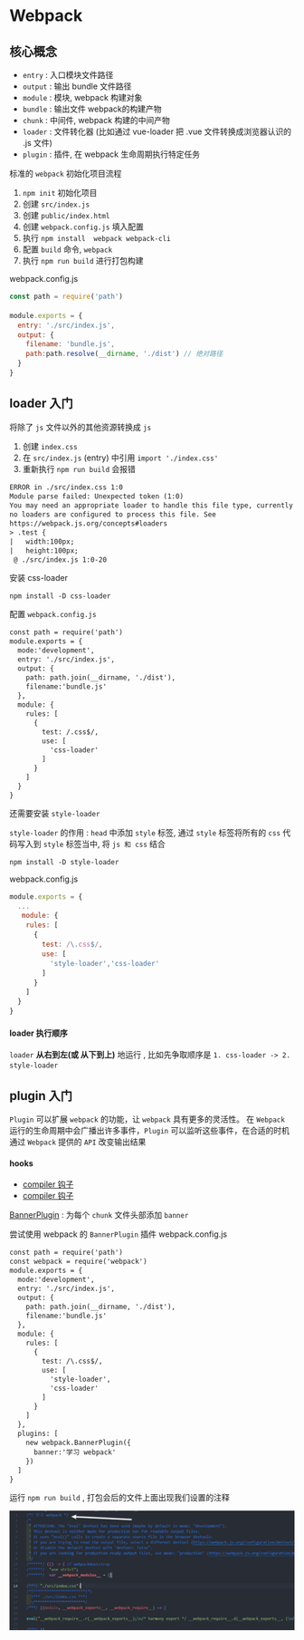 # Webpack
## 核心概念
* `entry` : 入口模块文件路径
* `output` : 输出 bundle 文件路径
* `module` : 模块, webpack 构建对象
* `bundle` : 输出文件 webpack的构建产物
* `chunk` :  中间件, webpack 构建的中间产物
* `loader` : 文件转化器  (比如通过 vue-loader 把 .vue 文件转换成浏览器认识的 .js 文件)
* `plugin` : 插件, 在 webpack 生命周期执行特定任务

标准的 `webpack` 初始化项目流程

1. `npm init` 初始化项目
2. 创建 `src/index.js`
3. 创建 `public/index.html`
4. 创建 `webpack.config.js` 填入配置
5. 执行 `npm install  webpack webpack-cli`
6. 配置 `build` 命令, `webpack`
7. 执行 `npm run build` 进行打包构建


webpack.config.js
```js
const path = require('path')

module.exports = {
  entry: './src/index.js',
  output: {
    filename: 'bundle.js', 
    path:path.resolve(__dirname, './dist') // 绝对路径
  }
}
```
## loader 入门
将除了 `js` 文件以外的其他资源转换成 `js`

1. 创建 `index.css`
2. 在 `src/index.js` (entry) 中引用 `import './index.css'`
3. 重新执行 `npm run build` 会报错

```
ERROR in ./src/index.css 1:0
Module parse failed: Unexpected token (1:0)
You may need an appropriate loader to handle this file type, currently no loaders are configured to process this file. See https://webpack.js.org/concepts#loaders
> .test {
|   width:100px;
|   height:100px;
 @ ./src/index.js 1:0-20
```

安装 css-loader
```shell
npm install -D css-loader
```

配置 `webpack.config.js`
```js{9-18}
const path = require('path')
module.exports = {
  mode:'development',
  entry: './src/index.js',
  output: {
    path: path.join(__dirname, './dist'),
    filename:'bundle.js'
  },
  module: {
    rules: [
      {
        test: /.css$/,
        use: [
          'css-loader'
        ]
      }
    ]
  }
}
```
还需要安装 `style-loader`

`style-loader` 的作用 : `head` 中添加 `style` 标签, 通过 `style` 标签将所有的 `css` 代码写入到 `style` 标签当中, 将 `js 和 css` 结合

```shell
npm install -D style-loader
```

webpack.config.js
```js
module.exports = {
  ...
   module: {
    rules: [
      {
        test: /\.css$/,
        use: [
          'style-loader','css-loader'
        ]
      }
    ]
  }
}
```
#### loader 执行顺序
`loader` **从右到左(或 从下到上)** 地运行 , 比如先争取顺序是 `1. css-loader -> 2. style-loader`
## plugin 入门
`Plugin` 可以扩展 `webpack` 的功能，让 `webpack` 具有更多的灵活性。 在 `Webpack` 运行的生命周期中会广播出许多事件，`Plugin` 可以监听这些事件，在合适的时机通过 `Webpack` 提供的 `API` 改变输出结果

#### hooks
* [compiler 钩子](https://webpack.docschina.org/api/compiler-hooks/)
* [compiler 钩子](https://webpack.docschina.org/api/compliation-hooks/)

[BannerPlugin](https://webpack.docschina.org/plugins/banner-plugin/) : 为每个 `chunk` 文件头部添加 `banner`

尝试使用 webpack 的 `BannerPlugin` 插件
webpack.config.js
```js{2,22-25}
const path = require('path')
const webpack = require('webpack')
module.exports = {
  mode:'development',
  entry: './src/index.js',
  output: {
    path: path.join(__dirname, './dist'),
    filename:'bundle.js'
  },
  module: {
    rules: [
      { 
        test: /\.css$/,
        use: [
          'style-loader',
          'css-loader'
        ]
      }
    ]
  },
  plugins: [
    new webpack.BannerPlugin({
      banner:'学习 webpack'
    })
  ]
}
```
运行 `npm run build` , 打包会后的文件上面出现我们设置的注释

![图片](../.vuepress/public/images/ban1.png)















